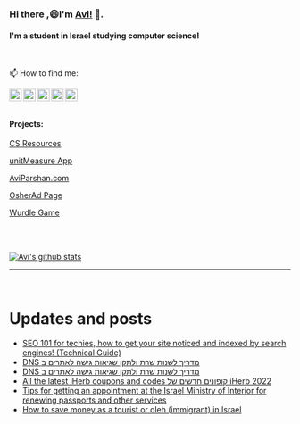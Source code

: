 
<!--
**avipars/avipars** is a ✨ _special_ ✨ repository because its `README.md` (this file) appears on your GitHub profile.

Here are some ideas to get you started:

- 🔭 I’m currently working on ...
- 🌱 I’m currently learning ...
- 👯 I’m looking to collaborate on ...
- 🤔 I’m looking for help with ...
- 💬 Ask me about ...

- 😄 Pronouns: ...
- ⚡ Fun fact: ...
-->

### Hi there ,😄I'm [Avi!](https://www.aviparshan.com/?utm_source=ghb) 👋.  
#### I'm a student in Israel studying computer science!
<br/>

📫 How to find me:

<a href="https://twitter.com/aviinfinity"  target="_blank">
  <img align="left" alt="Twitter" width="22px" src="https://cdn.jsdelivr.net/npm/simple-icons@v3/icons/twitter.svg" />
</a>
<a href="https://www.linkedin.com/in/aviparshan/" target="_blank">
  <img align="left" alt="Linkedin" width="22px" src="https://cdn.jsdelivr.net/npm/simple-icons@v3/icons/linkedin.svg" />
</a>
<a href="https://www.instagram.com/aviparshan/"  target="_blank">
  <img align="left" alt="Instagram" width="22px" src="https://cdn.jsdelivr.net/npm/simple-icons@v3/icons/instagram.svg" />
</a>

<a href="https://stackoverflow.com/users/4276951/a-p"  target="_blank">
  <img align="left" alt="Stack Overflow" width="22px" src="https://cdn.jsdelivr.net/npm/simple-icons@v3/icons/stackoverflow.svg" />
</a>

<a href="https://www.youtube.com/channel/UCYzocrbgFApPAGhq7PAw9Gw"  target="_blank">
  <img align="left" alt="YouTube" width="22px" src="https://cdn.jsdelivr.net/npm/simple-icons@v3/icons/youtube.svg" />
</a>

<br />

<br />



#### Projects:

[CS Resources](https://cs.aviparshan.com/?utm_source=ghb)

[unitMeasure App](https://www.unitmeasure.xyz/?utm_source=ghb)

[AviParshan.com](https://www.aviparshan.com/?utm_source=ghb)

[OsherAd Page](https://aviparshan.com/OsherAd/?utm_source=ghb)

[Wurdle Game](https://avipars.github.io/WordleOSS/?utm_source=ghb)

<br /> 


<br />

[![Avi's github stats](https://github-readme-stats.vercel.app/api?username=avipars)](https://github.com/anuraghazra/github-readme-stats)


*************

<br />

# Updates and posts
<!-- BLOG-POST-LIST:START -->
- [SEO 101 for techies, how to get your site noticed and indexed by search engines! &lpar;Technical Guide&rpar;](http://tech.aviparshan.com/2022/07/seo-for-techies-how-to-get-your-site-to.html)
- [DNS מדריך לשנות שרת ולתקן שגיאות גישה לאתרים ב](https://aviparshan.medium.com/dns-%D7%9E%D7%93%D7%A8%D7%99%D7%9A-%D7%9C%D7%A9%D7%A0%D7%95%D7%AA-%D7%A9%D7%A8%D7%AA-%D7%95%D7%9C%D7%AA%D7%A7%D7%9F-%D7%A9%D7%92%D7%99%D7%90%D7%95%D7%AA-%D7%92%D7%99%D7%A9%D7%94-%D7%9C%D7%90%D7%AA%D7%A8%D7%99%D7%9D-%D7%91-8b4151d65edc?source=rss-aa2514e75b06------2)
- [DNS מדריך לשנות שרת ולתקן שגיאות גישה לאתרים ב](http://tech.aviparshan.com/2022/07/dns.html)
- [All the latest iHerb coupons and codes  קופונים חדשים של iHerb  2022](http://sales.aviparshan.com/2022/07/all-latest-iherb-coupons-and-codes.html)
- [Tips for getting an appointment at the Israel Ministry of Interior for renewing passports and other services](http://sales.aviparshan.com/2022/07/tips-for-getting-appointment-at-israel.html)
- [How to save money as a tourist or oleh &lpar;immigrant&rpar; in Israel](http://sales.aviparshan.com/2022/07/how-to-not-get-ripped-off-as-tourist-or.html)
<!-- BLOG-POST-LIST:END -->


